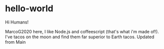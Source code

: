 # hello-world

Hi Humans!

MarcoG2020 here, I like Node.js and coffeescript (that's what i'm made of!).
I've tacos on the moon and find them far superior to Earth tacos.
Updated from Main 
